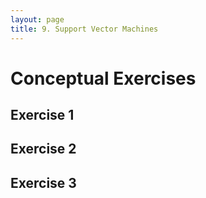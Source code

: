```yaml
---
layout: page
title: 9. Support Vector Machines
---
```


# Conceptual Exercises

## Exercise 1

## Exercise 2

## Exercise 3
